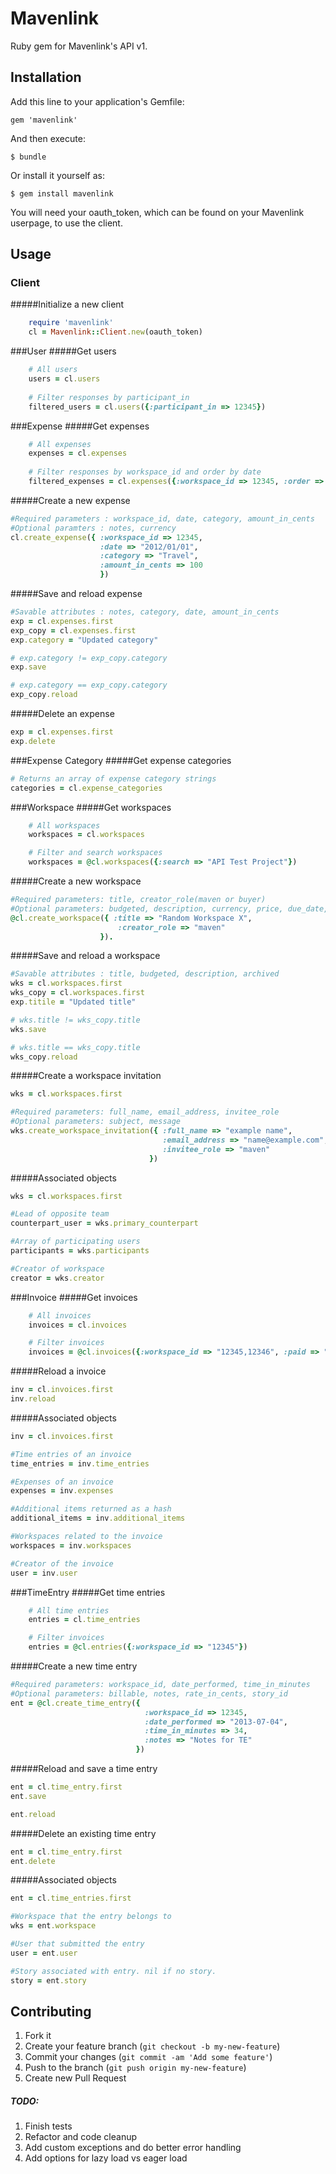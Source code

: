 # Mavenlink

Ruby gem for Mavenlink's API v1. 

## Installation

Add this line to your application's Gemfile:

    gem 'mavenlink'

And then execute:

    $ bundle

Or install it yourself as:

    $ gem install mavenlink

You will need your oauth_token, which can be found on your Mavenlink userpage, to use the client.

## Usage

### Client
#####Initialize a new client

```ruby
    require 'mavenlink'
    cl = Mavenlink::Client.new(oauth_token)
```
###User
#####Get users
```ruby    
    # All users
    users = cl.users
    
    # Filter responses by participant_in
    filtered_users = cl.users({:participant_in => 12345})
```

###Expense
#####Get expenses
    
```ruby    
    # All expenses
    expenses = cl.expenses
    
    # Filter responses by workspace_id and order by date
    filtered_expenses = cl.expenses({:workspace_id => 12345, :order => "date:asc" })
```

#####Create a new expense
```ruby
#Required parameters : workspace_id, date, category, amount_in_cents
#Optional paramters : notes, currency
cl.create_expense({ :workspace_id => 12345,
                    :date => "2012/01/01",
                    :category => "Travel",
                    :amount_in_cents => 100 
                    })
```

#####Save and reload expense
```ruby
#Savable attributes : notes, category, date, amount_in_cents
exp = cl.expenses.first
exp_copy = cl.expenses.first
exp.category = "Updated category"

# exp.category != exp_copy.category
exp.save

# exp.category == exp_copy.category
exp_copy.reload
```

#####Delete an expense
```ruby
exp = cl.expenses.first
exp.delete
```

###Expense Category
#####Get expense categories
```ruby
# Returns an array of expense category strings
categories = cl.expense_categories
```

###Workspace
#####Get workspaces
```ruby
    # All workspaces
    workspaces = cl.workspaces

    # Filter and search workspaces
    workspaces = @cl.workspaces({:search => "API Test Project"})
```

#####Create a new workspace
```ruby
#Required parameters: title, creator_role(maven or buyer)
#Optional parameters: budgeted, description, currency, price, due_date, project_tracker_template_id
@cl.create_workspace({ :title => "Random Workspace X",
                        :creator_role => "maven"
                    }).
```

#####Save and reload a workspace
```ruby
#Savable attributes : title, budgeted, description, archived
wks = cl.workspaces.first
wks_copy = cl.workspaces.first
exp.titile = "Updated title"

# wks.title != wks_copy.title
wks.save

# wks.title == wks_copy.title
wks_copy.reload
```

#####Create a workspace invitation
```ruby
wks = cl.workspaces.first

#Required parameters: full_name, email_address, invitee_role
#Optional parameters: subject, message
wks.create_workspace_invitation({ :full_name => "example name",
                                  :email_address => "name@example.com",
                                  :invitee_role => "maven"
                               })
```

#####Associated objects
```ruby
wks = cl.workspaces.first

#Lead of opposite team
counterpart_user = wks.primary_counterpart

#Array of participating users
participants = wks.participants

#Creator of workspace
creator = wks.creator
```

###Invoice
#####Get invoices
```ruby
    # All invoices
    invoices = cl.invoices

    # Filter invoices
    invoices = @cl.invoices({:workspace_id => "12345,12346", :paid => "true"})
```

#####Reload a invoice
```ruby
inv = cl.invoices.first
inv.reload
```

#####Associated objects
```ruby
inv = cl.invoices.first

#Time entries of an invoice
time_entries = inv.time_entries

#Expenses of an invoice
expenses = inv.expenses

#Additional items returned as a hash
additional_items = inv.additional_items

#Workspaces related to the invoice
workspaces = inv.workspaces

#Creator of the invoice
user = inv.user
```

###TimeEntry
#####Get time entries
```ruby
    # All time entries
    entries = cl.time_entries

    # Filter invoices
    entries = @cl.entries({:workspace_id => "12345"})
```

#####Create a new time entry
```ruby
#Required parameters: workspace_id, date_performed, time_in_minutes
#Optional parameters: billable, notes, rate_in_cents, story_id
ent = @cl.create_time_entry({
                              :workspace_id => 12345,
                              :date_performed => "2013-07-04",
                              :time_in_minutes => 34,
                              :notes => "Notes for TE"
                            })
```

#####Reload and save a time entry
```ruby
ent = cl.time_entry.first
ent.save

ent.reload
```
#####Delete an existing time entry
```ruby
ent = cl.time_entry.first
ent.delete
```

#####Associated objects
```ruby
ent = cl.time_entries.first

#Workspace that the entry belongs to
wks = ent.workspace

#User that submitted the entry
user = ent.user

#Story associated with entry. nil if no story.
story = ent.story
```

## Contributing

1. Fork it
2. Create your feature branch (`git checkout -b my-new-feature`)
3. Commit your changes (`git commit -am 'Add some feature'`)
4. Push to the branch (`git push origin my-new-feature`)
5. Create new Pull Request

##### TODO:
1. Finish tests
2. Refactor and code cleanup
3. Add custom exceptions and do better error handling
4. Add options for lazy load vs eager load
